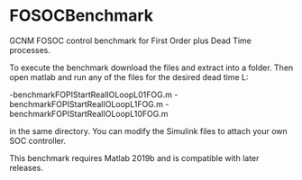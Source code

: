 # FOSOCBenchmark

GCNM FOSOC control benchmark for First Order plus Dead Time processes.

To execute the benchmark download the files and extract into a folder. Then open matlab and run any of the files for the desired dead time L:


  -benchmarkFOPIStartRealIOLoopL01FOG.m
  -benchmarkFOPIStartRealIOLoopL1FOG.m
  -benchmarkFOPIStartRealIOLoopL10FOG.m
  
  
in the same directory. You can modify the Simulink files to attach your own SOC controller.

This benchmark requires Matlab 2019b and is compatible with later releases.
